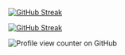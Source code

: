 <a href="https://git.io/streak-stats"><img src="https://github-readme-streak-stats.herokuapp.com?user=jkschola" alt="GitHub Streak" /></a>

[![GitHub Streak](https://streak-stats.demolab.com/?user=jkschola)](https://git.io/streak-stats)



![Profile view counter on GitHub](https://komarev.com/ghpvc/?username=jkschola)


